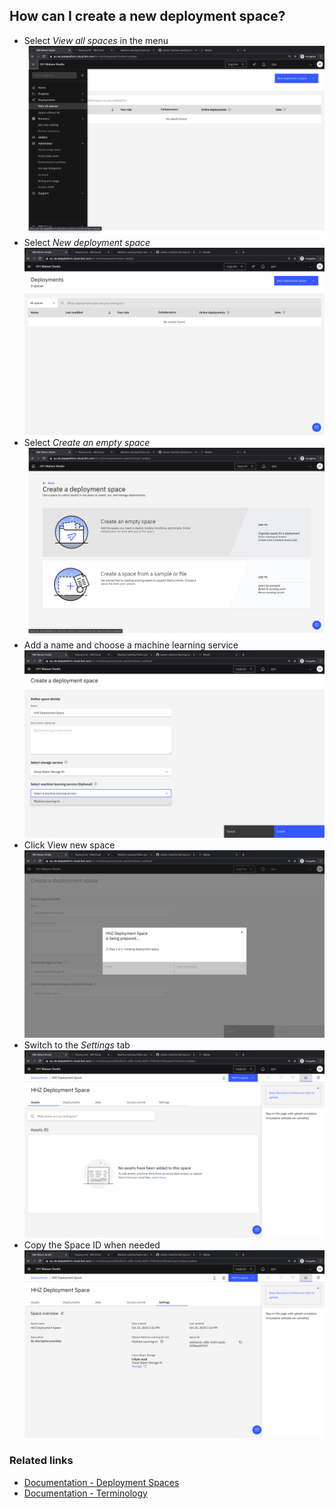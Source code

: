 ## How can I create a new deployment space?

- Select _View all spaces_ in the menu
![](./screenshots/1.png)
- Select _New deployment space_
![](./screenshots/2.png)
- Select _Create an empty space_
![](./screenshots/3.png)
- Add a name and choose a machine learning service
![](./screenshots/4.png)
- Click View new space
![](./screenshots/5.png)
- Switch to the _Settings_ tab
![](./screenshots/6.png)
- Copy the Space ID when needed
![](./screenshots/7.png)

### Related links
- [Documentation - Deployment Spaces](https://dataplatform.cloud.ibm.com/docs/content/wsj/analyze-data/ml-spaces_local.html)
- [Documentation - Terminology](https://dataplatform.cloud.ibm.com/docs/content/wsj/analyze-data/ml-terminology.html)
